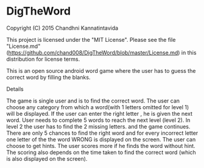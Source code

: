 # DigTheWord
Copyright (C) 2015 Chandhni Kannatintavida

This project is licensed under the "MIT License". Please see the file "License.md"(https://github.com/chand008/DigTheWord/blob/master/License.md) in this distribution for license terms.

This is an open source android word game where the user has to guess the correct word by filling the blanks.

Details

The game is single user and is to find the correct word. The user can choose any category from which a word(with 1 letters omitted for level 1) will be displayed. If the user can enter the right letter , he is given the next word. User needs to complete 5 words to reach the next level (level 2). In level 2 the user has to find the 2 missing letters. and the game continues. There are only 5 chances to find the right word and for every incorrect letter one letter of the the word WRONG is displayed on the screen. The user can choose to get hints. The user scores more if he finds the word without hint. 
The scoring also depends on the time taken to find the correct word (which is also displayed on the screen).
